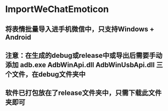 # ImportWeChatEmoticon
## 将表情批量导入进手机微信中，只支持Windows + Android
## 注意：在生成的debug或release中或导出后需要手动添加 adb.exe AdbWinApi.dll AdbWinUsbApi.dll 三个文件，在debug文件夹中
## 软件已打包放在了release文件夹中，只需下载此文件夹即可

